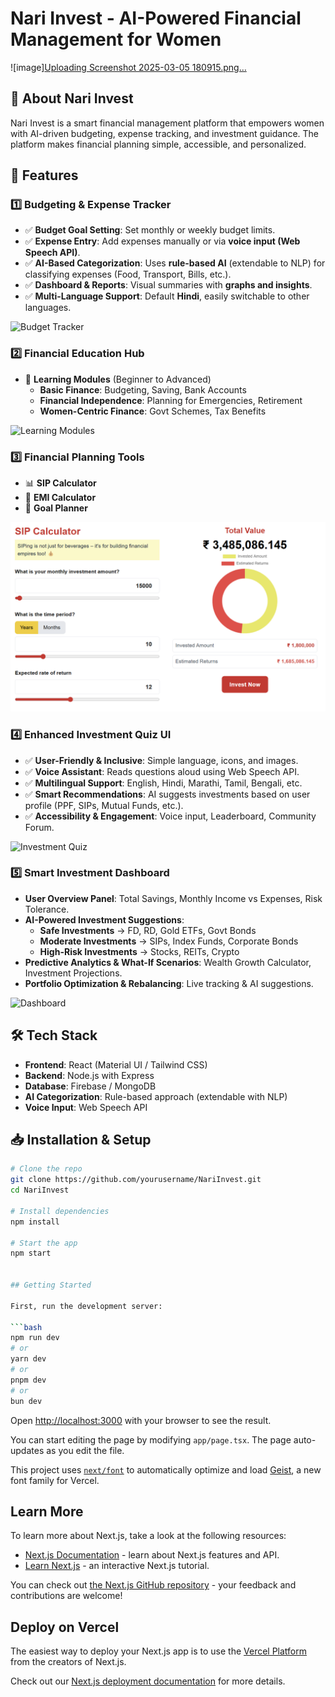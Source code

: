# Nari Invest - AI-Powered Financial Management for Women

![image][Uploading Screenshot 2025-03-05 180915.png…]()


## 📌 About Nari Invest
Nari Invest is a smart financial management platform that empowers women with AI-driven budgeting, expense tracking, and investment guidance. The platform makes financial planning simple, accessible, and personalized.

## 🚀 Features
### 1️⃣ **Budgeting & Expense Tracker**
- ✅ **Budget Goal Setting**: Set monthly or weekly budget limits.
- ✅ **Expense Entry**: Add expenses manually or via **voice input (Web Speech API)**.
- ✅ **AI-Based Categorization**: Uses **rule-based AI** (extendable to NLP) for classifying expenses (Food, Transport, Bills, etc.).
- ✅ **Dashboard & Reports**: Visual summaries with **graphs and insights**.
- ✅ **Multi-Language Support**: Default **Hindi**, easily switchable to other languages.

![Budget Tracker](assets/budget_tracker.png)

### 2️⃣ **Financial Education Hub**
- 📖 **Learning Modules** (Beginner to Advanced)
  - **Basic Finance**: Budgeting, Saving, Bank Accounts
  - **Financial Independence**: Planning for Emergencies, Retirement
  - **Women-Centric Finance**: Govt Schemes, Tax Benefits

![Learning Modules](assets/learning_hub.png)

### 3️⃣ **Financial Planning Tools**
- 📊 **SIP Calculator**
- 🏡 **EMI Calculator**
- 🎯 **Goal Planner**

![Financial Tools](public/sip.png)

### 4️⃣ **Enhanced Investment Quiz UI**
- ✅ **User-Friendly & Inclusive**: Simple language, icons, and images.
- ✅ **Voice Assistant**: Reads questions aloud using Web Speech API.
- ✅ **Multilingual Support**: English, Hindi, Marathi, Tamil, Bengali, etc.
- ✅ **Smart Recommendations**: AI suggests investments based on user profile (PPF, SIPs, Mutual Funds, etc.).
- ✅ **Accessibility & Engagement**: Voice input, Leaderboard, Community Forum.

![Investment Quiz](assets/investment_quiz.png)

### 5️⃣ **Smart Investment Dashboard**
- **User Overview Panel**: Total Savings, Monthly Income vs Expenses, Risk Tolerance.
- **AI-Powered Investment Suggestions**:
  - **Safe Investments** → FD, RD, Gold ETFs, Govt Bonds
  - **Moderate Investments** → SIPs, Index Funds, Corporate Bonds
  - **High-Risk Investments** → Stocks, REITs, Crypto
- **Predictive Analytics & What-If Scenarios**: Wealth Growth Calculator, Investment Projections.
- **Portfolio Optimization & Rebalancing**: Live tracking & AI suggestions.

![Dashboard](assets/investment_dashboard.png)

## 🛠 Tech Stack
- **Frontend**: React (Material UI / Tailwind CSS)
- **Backend**: Node.js with Express
- **Database**: Firebase / MongoDB
- **AI Categorization**: Rule-based approach (extendable with NLP)
- **Voice Input**: Web Speech API

## 📥 Installation & Setup
```sh
# Clone the repo
git clone https://github.com/yourusername/NariInvest.git
cd NariInvest

# Install dependencies
npm install

# Start the app
npm start


## Getting Started

First, run the development server:

```bash
npm run dev
# or
yarn dev
# or
pnpm dev
# or
bun dev
```

Open [http://localhost:3000](http://localhost:3000) with your browser to see the result.

You can start editing the page by modifying `app/page.tsx`. The page auto-updates as you edit the file.

This project uses [`next/font`](https://nextjs.org/docs/app/building-your-application/optimizing/fonts) to automatically optimize and load [Geist](https://vercel.com/font), a new font family for Vercel.

## Learn More

To learn more about Next.js, take a look at the following resources:

- [Next.js Documentation](https://nextjs.org/docs) - learn about Next.js features and API.
- [Learn Next.js](https://nextjs.org/learn) - an interactive Next.js tutorial.

You can check out [the Next.js GitHub repository](https://github.com/vercel/next.js) - your feedback and contributions are welcome!

## Deploy on Vercel

The easiest way to deploy your Next.js app is to use the [Vercel Platform](https://vercel.com/new?utm_medium=default-template&filter=next.js&utm_source=create-next-app&utm_campaign=create-next-app-readme) from the creators of Next.js.

Check out our [Next.js deployment documentation](https://nextjs.org/docs/app/building-your-application/deploying) for more details.
